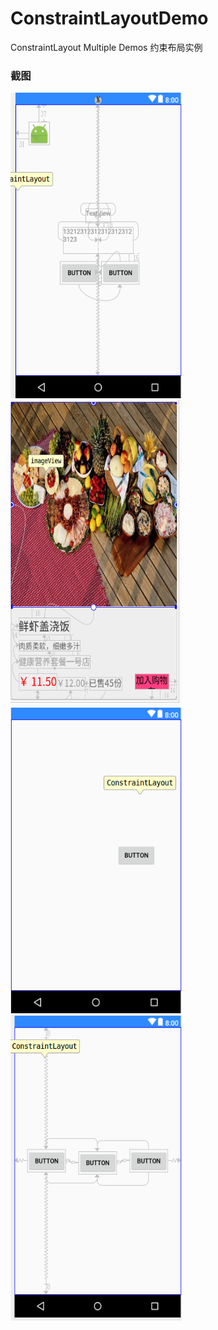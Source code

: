 # ConstraintLayoutDemo
ConstraintLayout Multiple Demos 约束布局实例

### 截图
<img src="/screenshots/1.png" width="274" height="489"> <img src="/screenshots/2.png" width="274" height="489">
<img src="/screenshots/3.png" width="274" height="489"> <img src="/screenshots/4.png" width="274" height="489">